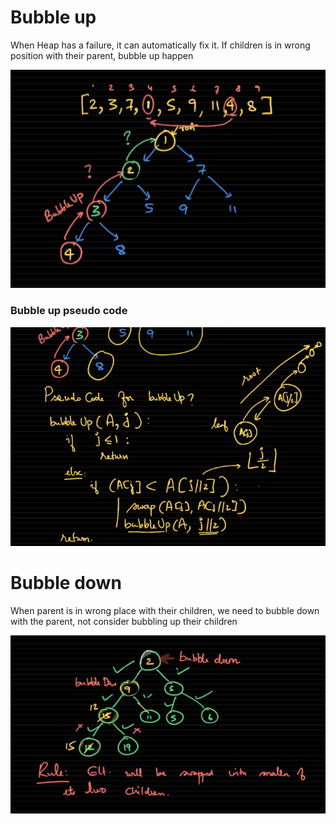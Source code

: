 # Bubble up
When Heap has a failure, it can automatically fix it. If children is in wrong position with their parent, bubble up happen

![bubble-up](bubble-up.png)

### Bubble up pseudo code

![bubble-up-pseudo-code](bubble-up-pseudo-code.png)

# Bubble down

When parent is in wrong place with their children, we need to bubble down with the parent, not consider bubbling up their children

![bubble-down](bubble-down.png)





